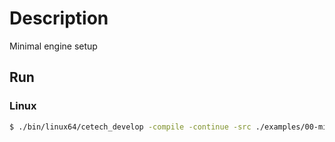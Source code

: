 # Description

Minimal engine setup 

## Run 

### Linux

```bash
$ ./bin/linux64/cetech_develop -compile -continue -src ./examples/00-minimal/src -build ./examples/00-minimal/build
```
